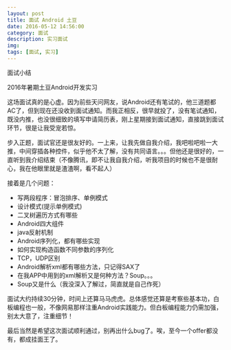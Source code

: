 ```yaml
---
layout: post
title: 面试 Android 土豆
date: 2016-05-12 14:56:00
category: 面试
description: 实习面试
img:    
tags: [面试, 实习]
---
```


面试小结

2016年暑期土豆Android开发实习

这场面试真的是心虚。因为前些天问网友，说Android还有笔试的，他三道题都AC了，但到现在还没收到面试通知。而我正相反，很早就投了，没有笔试通知，既没内推，也没很细致的填写申请简历表，刚上星期接到面试通知，直接跳到面试环节，很是让我受宠若惊。

步入正题，面试官还是很友好的。一上来，让我先做自我介绍，我吧啦吧啦一大推，中间穿插各种控件，似乎他不太了解，没有共同语言。。。但他还是很好的，一直听到我介绍结束（不像腾讯，即不让我自我介绍，听我项目的时候也不是很耐心，我在他眼里就是渣渣啊，看不起人）

接着是几个问题：

* 写两段程序：冒泡排序、单例模式
* 设计模式(提示单例模式)
* 二叉树遍历方式有哪些
* Android四大组件
* java反射机制
* Android序列化，都有哪些实现
* 如何实现构造函数不同参数的序列化
* TCP，UDP区别
* Android解析xml都有哪些方法，只记得SAX了
* 在我APP中用到的xml解析又是何种方法？Soup。。。
* Soup又是什么（我没深入了解过，简直就是自己作死）

面试大约持续30分钟，时间上还算马马虎虎。总体感觉还算是考察些基本功，白板编程也一般，不像网易那样注重Android实践能力。但白板编程能力仍需加强，别太大意了，注重细节！

最后当然是希望这次面试顺利通过，别再出什么bug了。唉，至今一个offer都没有，都成挂面王了。
